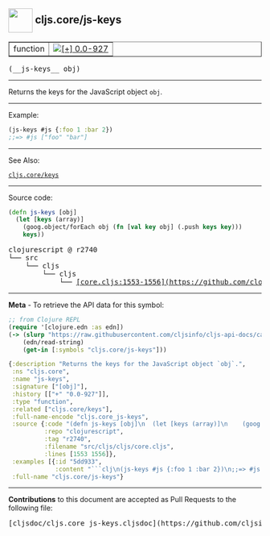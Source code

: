 ## <img width="48px" valign="middle" src="http://i.imgur.com/Hi20huC.png"> cljs.core/js-keys

 <table border="1">
<tr>

<td>function</td>
<td><a href="https://github.com/cljsinfo/cljs-api-docs/tree/0.0-927"><img valign="middle" alt="[+] 0.0-927" src="https://img.shields.io/badge/+-0.0--927-lightgrey.svg"></a> </td>
</tr>
</table>

 <samp>
(__js-keys__ obj)<br>
</samp>

---

Returns the keys for the JavaScript object `obj`.

---

Example:

```clj
(js-keys #js {:foo 1 :bar 2})
;;=> #js ["foo" "bar"]
```

---

See Also:

[`cljs.core/keys`](cljs.core_keys.md)<br>

---


Source code:

```clj
(defn js-keys [obj]
  (let [keys (array)]
    (goog.object/forEach obj (fn [val key obj] (.push keys key)))
    keys))
```

 <pre>
clojurescript @ r2740
└── src
    └── cljs
        └── cljs
            └── <ins>[core.cljs:1553-1556](https://github.com/clojure/clojurescript/blob/r2740/src/cljs/cljs/core.cljs#L1553-L1556)</ins>
</pre>


---

__Meta__ - To retrieve the API data for this symbol:

```clj
;; from Clojure REPL
(require '[clojure.edn :as edn])
(-> (slurp "https://raw.githubusercontent.com/cljsinfo/cljs-api-docs/catalog/cljs-api.edn")
    (edn/read-string)
    (get-in [:symbols "cljs.core/js-keys"]))
```

```clj
{:description "Returns the keys for the JavaScript object `obj`.",
 :ns "cljs.core",
 :name "js-keys",
 :signature ["[obj]"],
 :history [["+" "0.0-927"]],
 :type "function",
 :related ["cljs.core/keys"],
 :full-name-encode "cljs.core_js-keys",
 :source {:code "(defn js-keys [obj]\n  (let [keys (array)]\n    (goog.object/forEach obj (fn [val key obj] (.push keys key)))\n    keys))",
          :repo "clojurescript",
          :tag "r2740",
          :filename "src/cljs/cljs/core.cljs",
          :lines [1553 1556]},
 :examples [{:id "5dd933",
             :content "```clj\n(js-keys #js {:foo 1 :bar 2})\n;;=> #js [\"foo\" \"bar\"]\n```"}],
 :full-name "cljs.core/js-keys"}

```

---

__Contributions__ to this document are accepted as Pull Requests to the following file:

 <pre>
[cljsdoc/cljs.core_js-keys.cljsdoc](https://github.com/cljsinfo/cljs-api-docs/blob/master/cljsdoc/cljs.core_js-keys.cljsdoc)
</pre>

